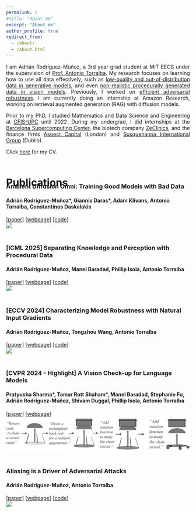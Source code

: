 ```yaml
---
permalink: /
#title: "About me"
excerpt: "About me"
author_profile: true
redirect_from: 
  - /about/
  - /about.html
---
```


<div class="intro">
<p align="justify">
I am Adrián Rodríguez-Muñoz, a 3rd year grad student at MIT EECS under the supervision of 
<a href="http://web.mit.edu/torralba/www/">Prof. Antonio Torralba</a>. My research focuses on learning how to use all data effectively, such as <a href="https://giannisdaras.github.io/publication/ambient_omni">low-quality and out-of-distribution data in generative models</a>, and even <a href="_pages/separating_knowledge">non-realistic procedurally generated data in vision models</a>. Previously, I worked on <a href="https://adriarm.github.io/_pages/robustness_input_gradients/"> efficient adversarial robustness</a>. I am currently doing an internship at Amazon Research, working on retrieval augmented generation (RAG) with diffusion models.
</p>

<p align="justify">
Prior to my PhD, I studied Mathematics and Data Science and Engineering at <a href="https://cfis.upc.edu/en">CFIS-UPC</a> until 2022. During my undergrad, I did internships at the <a href="https://www.bsc.es">Barcelona Supercomputing Center</a>, the biotech company <a href="https://www.zeclinics.com">ZeClinics</a>, and the finance firms <a href="https://www.aspectcapital.com">Aspect Capital</a> (London) and <a href="https://sig.com">Susquehanna International Group</a> (Dublin).
</p>

<p align="justify">
Click <a href="./files/cv.pdf">here</a> for my CV.
</p>
</div>

<div><h1 style="position: relative; top: 20px;"> Publications</h1></div>
<div id="publications"  style="position: relative; top: -20px;">
    <article>
        <div class="pub_text">
            <h3 class="papertitle">Ambient Diffusion Omni: Training Good Models with Bad Data</h3>
            <h4 class="authors">
                <b>Adrián Rodríguez-Muñoz*</b>, Giannis Daras*, Adam Klivans, Antonio Torralba, Constantinos Daskalakis
            </h4>
            [<a font size="-2" href="https://arxiv.org/pdf/2506.10038">paper</a>] [<a font size="-2" href="https://giannisdaras.github.io/publication/ambient_omni">webpage</a>] [<a font size="-2" href="https://github.com/giannisdaras/ambient-omni">code</a>]
        </div>
        <a classa="pub_image">
            <img src="https://giannisdaras.github.io/images/annotations.jpg">
        </a>
    </article>
    <br />
    <article>
        <div class="pub_text">
            <h3 class="papertitle">[ICML 2025] Separating Knowledge and Perception with Procedural Data</h3>
            <h4 class="authors">
                <b>Adrián Rodríguez-Muñoz</b>, Manel Baradad, Phillip Isola, Antonio Torralba
            </h4>
            [<a font size="-2" href="">paper</a>] [<a font size="-2" href="_pages/separating_knowledge">webpage</a>] [<a font size="-2" href="https://github.com/adriarm/separating_knowledge">code</a>]
        </div>
        <a classa="pub_image">
            <img src="_pages/separating_knowledge/static/figures_poster/diagram.png">
        </a>
    </article>
    <br />
    <article>
        <div class="pub_text">
            <h3 class="papertitle">[ECCV 2024] Characterizing Model Robustness with Natural Input Gradients</h3>
            <h4 class="authors">
                <b>Adrián Rodríguez-Muñoz</b>, Tongzhou Wang, Antonio Torralba
            </h4>
            [<a font size="-2" href="https://arxiv.org/pdf/2409.20139">paper</a>] [<a font size="-2" href="_pages/robustness_input_gradients">webpage</a>] [<a font size="-2" href="https://github.com/adriarm/robustness_input_gradients">code</a>]
        </div>
        <a classa="pub_image">
            <img src="_pages/robustness_input_gradients/images/zzz_gradient_comparison_poster_white.png">
        </a>
    </article>
    <br />
    <article>
        <div class="pub_text">
            <h3 class="papertitle">[CVPR 2024 - Highlight] A Vision Check-up for Language Models</h3>
            <h4 class="authors">
                Pratyusha Sharma*, Tamar Rott Shaham*, Manel Baradad,
                Stephanie Fu, <b>Adrián Rodríguez-Muñoz</b>, Shivam Duggal, Phillip Isola, Antonio Torralba
            </h4>
            [<a font size="-2" href="https://arxiv.org/abs/2401.01862">paper</a>] [<a font size="-2" href="https://vision-checkup.csail.mit.edu">webpage</a>]
        </div>
        <a classa="pub_image">
            <img src="_pages/vision_checkup/vision_checkup_row.png">
        </a>
    </article>
    <br />
    <article>
        <div class="pub_text">
            <h3 class="papertitle">Aliasing is a Driver of Adversarial Attacks</h3>
            <h4 class="authors">
                <b>Adrián Rodríguez-Muñoz</b>, Antonio Torralba
            </h4>
            [<a font size="-2" href="https://arxiv.org/abs/2212.11760">paper</a>] [<a font size="-2" href="_pages/aliasing_is_a_driver">webpage</a>] [<a font size="-2" href="https://github.com/adriarm/aliasing_is_a_driver">code</a>]
        </div>
        <a classa="pub_image">
            <img src="_pages/aliasing_is_a_driver/files/toy_example_2.svg">
        </a>
    </article>
<!--     <article>
        <div class="pub_text">
            <h2>Aliasing is a Driver of Adversarial Attacks <br /> <font size="-1"><b>Adrián Rodríguez-Muñoz</b>, <span style="font-weight:normal">Antonio Torralba</span></font> <br /> <font size="-1">[<a href="https://arxiv.org/abs/2212.11760">paper</a>] [<a href="_pages/aliasing_is_a_driver">webpage</a>] [<a href="https://github.com/adriarm/aliasing_is_a_driver">code</a>] <br /> <br /> <a classa="pub_image"><img src="_pages/aliasing_is_a_driver/files/toy_example_2.svg"></a></font>
            </h2>
        </div>       
    </article> -->
</div>

